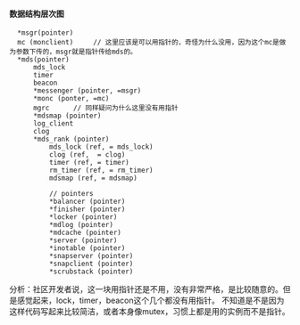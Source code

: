 #### 数据结构层次图

      *msgr(pointer)
      mc (monclient)     // 这里应该是可以用指针的，奇怪为什么没用，因为这个mc是做为参数下传的，msgr就是指针传给mds的。
      *mds(pointer)
          mds_lock
          timer
          beacon          
          *messenger (pointer, =msgr)
          *monc (ponter, =mc)
          mgrc      // 同样疑问为什么这里没有用指针
          *mdsmap (pointer)
          log_client
          clog
          *mds_rank (pointer)
              mds_lock (ref, = mds_lock)
              clog (ref,  = clog)
              timer (ref, = timer)
              rm_timer (ref, = rm_timer)
              mdsmap (ref, = mdsmap)
              
              // pointers
              *balancer (pointer)
              *finisher (pointer)
              *locker (pointer)
              *mdlog (pointer)
              *mdcache (pointer)
              *server (pointer)
              *inotable (pointer)
              *snapserver (pointer)
              *snapclient (pointer)
              *scrubstack (pointer)
    
分析：社区开发者说，这一块用指针还是不用，没有非常严格，是比较随意的。但是感觉起来，lock，timer，beacon这个几个都没有用指针。
不知道是不是因为这样代码写起来比较简洁，或者本身像mutex，习惯上都是用的实例而不是指针。
